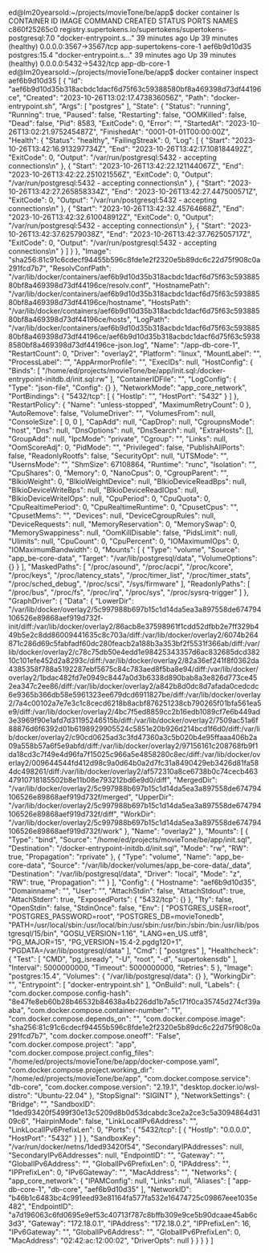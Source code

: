 ed@Im20yearsold:~/projects/movieTone/be/app$ docker container ls
CONTAINER ID   IMAGE                                                            COMMAND                  CREATED          STATUS                    PORTS                    NAMES
c860f25265c0   registry.supertokens.io/supertokens/supertokens-postgresql:7.0   "docker-entrypoint.s…"   39 minutes ago   Up 39 minutes (healthy)   0.0.0.0:3567->3567/tcp   app-supertokens-core-1
aef6b9d10d35   postgres:15.4                                                    "docker-entrypoint.s…"   39 minutes ago   Up 39 minutes (healthy)   0.0.0.0:5432->5432/tcp   app-db-core-1
ed@Im20yearsold:~/projects/movieTone/be/app$ docker container inspect aef6b9d10d35
[
    {
        "Id": "aef6b9d10d35b318acbdc1dacf6d75f63c59388580bf8a469398d73df44196ce",
        "Created": "2023-10-26T13:02:17.473836056Z",
        "Path": "docker-entrypoint.sh",
        "Args": [
            "postgres"
        ],
        "State": {
            "Status": "running",
            "Running": true,
            "Paused": false,
            "Restarting": false,
            "OOMKilled": false,
            "Dead": false,
            "Pid": 8583,
            "ExitCode": 0,
            "Error": "",
            "StartedAt": "2023-10-26T13:02:21.975245487Z",
            "FinishedAt": "0001-01-01T00:00:00Z",
            "Health": {
                "Status": "healthy",
                "FailingStreak": 0,
                "Log": [
                    {
                        "Start": "2023-10-26T13:42:16.913297734Z",
                        "End": "2023-10-26T13:42:17.108184492Z",
                        "ExitCode": 0,
                        "Output": "/var/run/postgresql:5432 - accepting connections\n"
                    },
                    {
                        "Start": "2023-10-26T13:42:22.121144067Z",
                        "End": "2023-10-26T13:42:22.251021556Z",
                        "ExitCode": 0,
                        "Output": "/var/run/postgresql:5432 - accepting connections\n"
                    },
                    {
                        "Start": "2023-10-26T13:42:27.265858334Z",
                        "End": "2023-10-26T13:42:27.447500571Z",
                        "ExitCode": 0,
                        "Output": "/var/run/postgresql:5432 - accepting connections\n"
                    },
                    {
                        "Start": "2023-10-26T13:42:32.45764668Z",
                        "End": "2023-10-26T13:42:32.610048912Z",
                        "ExitCode": 0,
                        "Output": "/var/run/postgresql:5432 - accepting connections\n"
                    },
                    {
                        "Start": "2023-10-26T13:42:37.62579038Z",
                        "End": "2023-10-26T13:42:37.762505717Z",
                        "ExitCode": 0,
                        "Output": "/var/run/postgresql:5432 - accepting connections\n"
                    }
                ]
            }
        },
        "Image": "sha256:81c91c6cdecf94455b596c8fde1e2f2320e5b89dc6c22d75f908c0a291fcd7b7",
        "ResolvConfPath": "/var/lib/docker/containers/aef6b9d10d35b318acbdc1dacf6d75f63c59388580bf8a469398d73df44196ce/resolv.conf",
        "HostnamePath": "/var/lib/docker/containers/aef6b9d10d35b318acbdc1dacf6d75f63c59388580bf8a469398d73df44196ce/hostname",
        "HostsPath": "/var/lib/docker/containers/aef6b9d10d35b318acbdc1dacf6d75f63c59388580bf8a469398d73df44196ce/hosts",
        "LogPath": "/var/lib/docker/containers/aef6b9d10d35b318acbdc1dacf6d75f63c59388580bf8a469398d73df44196ce/aef6b9d10d35b318acbdc1dacf6d75f63c59388580bf8a469398d73df44196ce-json.log",
        "Name": "/app-db-core-1",
        "RestartCount": 0,
        "Driver": "overlay2",
        "Platform": "linux",
        "MountLabel": "",
        "ProcessLabel": "",
        "AppArmorProfile": "",
        "ExecIDs": null,
        "HostConfig": {
            "Binds": [
                "/home/ed/projects/movieTone/be/app/init.sql:/docker-entrypoint-initdb.d/init.sql:rw"
            ],
            "ContainerIDFile": "",
            "LogConfig": {
                "Type": "json-file",
                "Config": {}
            },
            "NetworkMode": "app_core_network",
            "PortBindings": {
                "5432/tcp": [
                    {
                        "HostIp": "",
                        "HostPort": "5432"
                    }
                ]
            },
            "RestartPolicy": {
                "Name": "unless-stopped",
                "MaximumRetryCount": 0
            },
            "AutoRemove": false,
            "VolumeDriver": "",
            "VolumesFrom": null,
            "ConsoleSize": [
                0,
                0
            ],
            "CapAdd": null,
            "CapDrop": null,
            "CgroupnsMode": "host",
            "Dns": null,
            "DnsOptions": null,
            "DnsSearch": null,
            "ExtraHosts": [],
            "GroupAdd": null,
            "IpcMode": "private",
            "Cgroup": "",
            "Links": null,
            "OomScoreAdj": 0,
            "PidMode": "",
            "Privileged": false,
            "PublishAllPorts": false,
            "ReadonlyRootfs": false,
            "SecurityOpt": null,
            "UTSMode": "",
            "UsernsMode": "",
            "ShmSize": 67108864,
            "Runtime": "runc",
            "Isolation": "",
            "CpuShares": 0,
            "Memory": 0,
            "NanoCpus": 0,
            "CgroupParent": "",
            "BlkioWeight": 0,
            "BlkioWeightDevice": null,
            "BlkioDeviceReadBps": null,
            "BlkioDeviceWriteBps": null,
            "BlkioDeviceReadIOps": null,
            "BlkioDeviceWriteIOps": null,
            "CpuPeriod": 0,
            "CpuQuota": 0,
            "CpuRealtimePeriod": 0,
            "CpuRealtimeRuntime": 0,
            "CpusetCpus": "",
            "CpusetMems": "",
            "Devices": null,
            "DeviceCgroupRules": null,
            "DeviceRequests": null,
            "MemoryReservation": 0,
            "MemorySwap": 0,
            "MemorySwappiness": null,
            "OomKillDisable": false,
            "PidsLimit": null,
            "Ulimits": null,
            "CpuCount": 0,
            "CpuPercent": 0,
            "IOMaximumIOps": 0,
            "IOMaximumBandwidth": 0,
            "Mounts": [
                {
                    "Type": "volume",
                    "Source": "app_be-core-data",
                    "Target": "/var/lib/postgresql/data",
                    "VolumeOptions": {}
                }
            ],
            "MaskedPaths": [
                "/proc/asound",
                "/proc/acpi",
                "/proc/kcore",
                "/proc/keys",
                "/proc/latency_stats",
                "/proc/timer_list",
                "/proc/timer_stats",
                "/proc/sched_debug",
                "/proc/scsi",
                "/sys/firmware"
            ],
            "ReadonlyPaths": [
                "/proc/bus",
                "/proc/fs",
                "/proc/irq",
                "/proc/sys",
                "/proc/sysrq-trigger"
            ]
        },
        "GraphDriver": {
            "Data": {
                "LowerDir": "/var/lib/docker/overlay2/5c997988b697b15c1d14da5ea3a897558de674794106526e89868aef919d732f-init/diff:/var/lib/docker/overlay2/86acb8e37598961f1cdd52dfbb2e7ff329b449b5e2c8dd86009441635c8c703a/diff:/var/lib/docker/overlay2/6074b264871c286d69c5fabfadf60dc280feacb2a188b3a353bf2f5531f366ab/diff:/var/lib/docker/overlay2/c78c75db50e4edd1e98425343357d6ac832685dcd38210c101efe452d2a8293c/diff:/var/lib/docker/overlay2/82a36ef241f8f0362da4385358f788a5192287ebf5675c84c783aed8f5ba8e94/diff:/var/lib/docker/overlay2/1bdac482fd7e0949c8447a0d3b6338d890bab8a3e826d773ce452ea347c2ee86/diff:/var/lib/docker/overlay2/a842b8d0dc8d7afada0cedcdc6e9365b366db58e5961323ee679dcd6911827be/diff:/var/lib/docker/overlay2/7a4c00102a7e7e3c1c8cecd6218b8acbf876251238cb790265f01bfa561ea5e9/diff:/var/lib/docker/overlay2/4bc7f5ed8859cc2b16edb1089cf7e6b449ad3e3969f90e1afd7d31195246515b/diff:/var/lib/docker/overlay2/7509ac51a6f88876d6f6392d01b6198929905524c5851e20b926d214bcd1f6d0/diff:/var/lib/docker/overlay2/c90cd0625ad3c3fd47360a3c5b020b4e95ffaaa406b2a09a558b57a6f5e9abfd/diff:/var/lib/docker/overlay2/97156161c208768fb9f1da18cd3c7f49e4d96fa7f15025c966a5e4858280c8ec/diff:/var/lib/docker/overlay2/009644544fd412d98c9a0d64b0a2d7fc31a8490429eb3426d81fa584dc498261/diff:/var/lib/docker/overlay2/af572310a8ce6738b0c74cecb46347910718185502b8e11b08e793212bd6e9d0/diff",
                "MergedDir": "/var/lib/docker/overlay2/5c997988b697b15c1d14da5ea3a897558de674794106526e89868aef919d732f/merged",
                "UpperDir": "/var/lib/docker/overlay2/5c997988b697b15c1d14da5ea3a897558de674794106526e89868aef919d732f/diff",
                "WorkDir": "/var/lib/docker/overlay2/5c997988b697b15c1d14da5ea3a897558de674794106526e89868aef919d732f/work"
            },
            "Name": "overlay2"
        },
        "Mounts": [
            {
                "Type": "bind",
                "Source": "/home/ed/projects/movieTone/be/app/init.sql",
                "Destination": "/docker-entrypoint-initdb.d/init.sql",
                "Mode": "rw",
                "RW": true,
                "Propagation": "rprivate"
            },
            {
                "Type": "volume",
                "Name": "app_be-core-data",
                "Source": "/var/lib/docker/volumes/app_be-core-data/_data",
                "Destination": "/var/lib/postgresql/data",
                "Driver": "local",
                "Mode": "z",
                "RW": true,
                "Propagation": ""
            }
        ],
        "Config": {
            "Hostname": "aef6b9d10d35",
            "Domainname": "",
            "User": "",
            "AttachStdin": false,
            "AttachStdout": true,
            "AttachStderr": true,
            "ExposedPorts": {
                "5432/tcp": {}
            },
            "Tty": false,
            "OpenStdin": false,
            "StdinOnce": false,
            "Env": [
                "POSTGRES_USER=root",
                "POSTGRES_PASSWORD=root",
                "POSTGRES_DB=movieTonedb",
                "PATH=/usr/local/sbin:/usr/local/bin:/usr/sbin:/usr/bin:/sbin:/bin:/usr/lib/postgresql/15/bin",
                "GOSU_VERSION=1.16",
                "LANG=en_US.utf8",
                "PG_MAJOR=15",
                "PG_VERSION=15.4-2.pgdg120+1",
                "PGDATA=/var/lib/postgresql/data"
            ],
            "Cmd": [
                "postgres"
            ],
            "Healthcheck": {
                "Test": [
                    "CMD",
                    "pg_isready",
                    "-U",
                    "root",
                    "-d",
                    "supertokensdb"
                ],
                "Interval": 5000000000,
                "Timeout": 5000000000,
                "Retries": 5
            },
            "Image": "postgres:15.4",
            "Volumes": {
                "/var/lib/postgresql/data": {}
            },
            "WorkingDir": "",
            "Entrypoint": [
                "docker-entrypoint.sh"
            ],
            "OnBuild": null,
            "Labels": {
                "com.docker.compose.config-hash": "8e47fe8eb60b28b46532b84638a4b226dd1b7a5c171f0ca35745d274cf39aaba",
                "com.docker.compose.container-number": "1",
                "com.docker.compose.depends_on": "",
                "com.docker.compose.image": "sha256:81c91c6cdecf94455b596c8fde1e2f2320e5b89dc6c22d75f908c0a291fcd7b7",
                "com.docker.compose.oneoff": "False",
                "com.docker.compose.project": "app",
                "com.docker.compose.project.config_files": "/home/ed/projects/movieTone/be/app/docker-compose.yaml",
                "com.docker.compose.project.working_dir": "/home/ed/projects/movieTone/be/app",
                "com.docker.compose.service": "db-core",
                "com.docker.compose.version": "2.19.1",
                "desktop.docker.io/wsl-distro": "Ubuntu-22.04"
            },
            "StopSignal": "SIGINT"
        },
        "NetworkSettings": {
            "Bridge": "",
            "SandboxID": "1ded93420f5499f30e13c5209d8b0d53dcabdc3ce2a2ce3c5a3094864d3109c6",
            "HairpinMode": false,
            "LinkLocalIPv6Address": "",
            "LinkLocalIPv6PrefixLen": 0,
            "Ports": {
                "5432/tcp": [
                    {
                        "HostIp": "0.0.0.0",
                        "HostPort": "5432"
                    }
                ]
            },
            "SandboxKey": "/var/run/docker/netns/1ded93420f54",
            "SecondaryIPAddresses": null,
            "SecondaryIPv6Addresses": null,
            "EndpointID": "",
            "Gateway": "",
            "GlobalIPv6Address": "",
            "GlobalIPv6PrefixLen": 0,
            "IPAddress": "",
            "IPPrefixLen": 0,
            "IPv6Gateway": "",
            "MacAddress": "",
            "Networks": {
                "app_core_network": {
                    "IPAMConfig": null,
                    "Links": null,
                    "Aliases": [
                        "app-db-core-1",
                        "db-core",
                        "aef6b9d10d35"
                    ],
                    "NetworkID": "b46b1c6483bc4c991eed93e81164fa577fa532e16474725c09867eee1035e482",
                    "EndpointID": "a7d196063c6fd0695e9ef53c40713f787c8bffb309e9ce5b90dcaae45ab6c3d3",
                    "Gateway": "172.18.0.1",
                    "IPAddress": "172.18.0.2",
                    "IPPrefixLen": 16,
                    "IPv6Gateway": "",
                    "GlobalIPv6Address": "",
                    "GlobalIPv6PrefixLen": 0,
                    "MacAddress": "02:42:ac:12:00:02",
                    "DriverOpts": null
                }
            }
        }
    }
]